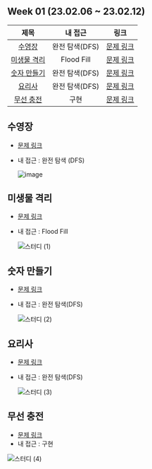 ## Week 01 (23.02.06 ~ 23.02.12)
| 제목 | 내 접근 | 링크 |
| :---: | :---: | :---: |
| [수영장](#수영장) | 완전 탐색(DFS) | [문제 링크](https://swexpertacademy.com/main/code/problem/problemDetail.do?contestProbId=AV5PpFQaAQMDFAUq) |
| [미생물 격리](#미생물-격리) | Flood Fill | [문제 링크](https://swexpertacademy.com/main/code/problem/problemDetail.do?contestProbId=AV597vbqAH0DFAVl)
| [숫자 만들기](#숫자-만들기) | 완전 탐색(DFS) | [문제 링크](https://swexpertacademy.com/main/code/problem/problemDetail.do?contestProbId=AWIeRZV6kBUDFAVH)
| [요리사](#요리사) | 완전 탐색(DFS) | [문제 링크](https://swexpertacademy.com/main/code/problem/problemDetail.do?contestProbId=AWIeUtVakTMDFAVH)
| [무선 충전](#무선-충전) | 구현 | [문제 링크](https://swexpertacademy.com/main/code/problem/problemDetail.do?contestProbId=AWXRDL1aeugDFAUo)

## 수영장
- [문제 링크](https://swexpertacademy.com/main/code/problem/problemDetail.do?contestProbId=AV5PpFQaAQMDFAUq)
- 내 접근 : 완전 탐색 (DFS)

    ![image](https://user-images.githubusercontent.com/75352656/221358353-711132e3-29da-423b-b8eb-c6d686aaab6b.png)

## 미생물 격리
- [문제 링크](https://swexpertacademy.com/main/code/problem/problemDetail.do?contestProbId=AV597vbqAH0DFAVl)
- 내 접근 : Flood Fill
    
    ![스터디 (1)](https://user-images.githubusercontent.com/75352656/221358445-adf9ece6-653d-4837-a819-cf51f8c7e659.png)

## 숫자 만들기
- [문제 링크](https://swexpertacademy.com/main/code/problem/problemDetail.do?contestProbId=AWIeRZV6kBUDFAVH)
- 내 접근 : 완전 탐색(DFS)
    
    ![스터디 (2)](https://user-images.githubusercontent.com/75352656/221358480-db240331-dcb9-4a31-9cdc-8ef972191bcf.png)

## 요리사
- [문제 링크](https://swexpertacademy.com/main/code/problem/problemDetail.do?contestProbId=AWIeUtVakTMDFAVH)
- 내 접근 : 완전 탐색(DFS)
    
    ![스터디 (3)](https://user-images.githubusercontent.com/75352656/221358551-e4f246c1-9486-49e4-a149-3d3b63d21470.png)
## 무선 충전
- [문제 링크](https://swexpertacademy.com/main/code/problem/problemDetail.do?contestProbId=AWXRDL1aeugDFAUo)
- 내 접근 : 구현
    
![스터디 (4)](https://user-images.githubusercontent.com/75352656/221358554-b0f13279-1e3a-4c17-9133-99010a161edb.png)
